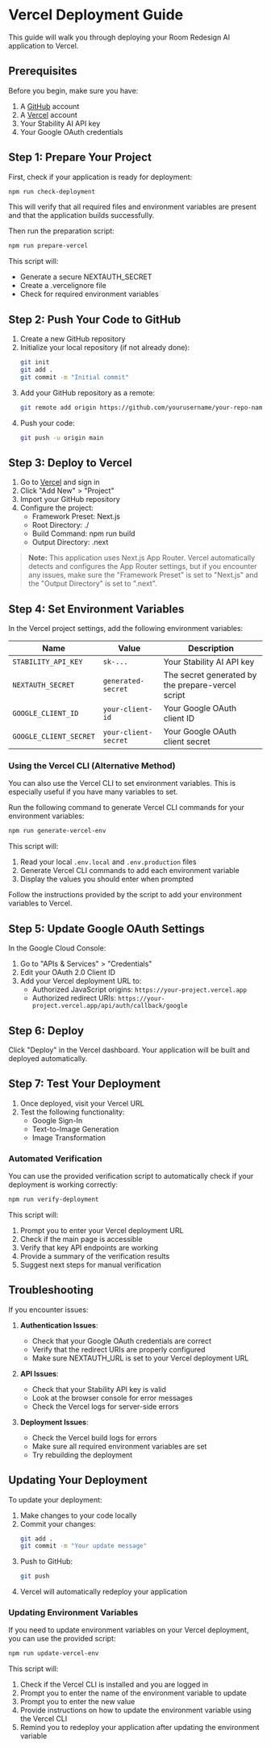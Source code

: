 # Vercel Deployment Guide

This guide will walk you through deploying your Room Redesign AI application to Vercel.

## Prerequisites

Before you begin, make sure you have:

1. A [GitHub](https://github.com) account
2. A [Vercel](https://vercel.com) account
3. Your Stability AI API key
4. Your Google OAuth credentials

## Step 1: Prepare Your Project

First, check if your application is ready for deployment:

```bash
npm run check-deployment
```

This will verify that all required files and environment variables are present and that the application builds successfully.

Then run the preparation script:

```bash
npm run prepare-vercel
```

This script will:
- Generate a secure NEXTAUTH_SECRET
- Create a .vercelignore file
- Check for required environment variables

## Step 2: Push Your Code to GitHub

1. Create a new GitHub repository
2. Initialize your local repository (if not already done):
   ```bash
   git init
   git add .
   git commit -m "Initial commit"
   ```
3. Add your GitHub repository as a remote:
   ```bash
   git remote add origin https://github.com/yourusername/your-repo-name.git
   ```
4. Push your code:
   ```bash
   git push -u origin main
   ```

## Step 3: Deploy to Vercel

1. Go to [Vercel](https://vercel.com) and sign in
2. Click "Add New" > "Project"
3. Import your GitHub repository
4. Configure the project:
   - Framework Preset: Next.js
   - Root Directory: ./
   - Build Command: npm run build
   - Output Directory: .next

> **Note:** This application uses Next.js App Router. Vercel automatically detects and configures the App Router settings, but if you encounter any issues, make sure the "Framework Preset" is set to "Next.js" and the "Output Directory" is set to ".next".

## Step 4: Set Environment Variables

In the Vercel project settings, add the following environment variables:

| Name | Value | Description |
|------|-------|-------------|
| `STABILITY_API_KEY` | `sk-...` | Your Stability AI API key |
| `NEXTAUTH_SECRET` | `generated-secret` | The secret generated by the prepare-vercel script |
| `GOOGLE_CLIENT_ID` | `your-client-id` | Your Google OAuth client ID |
| `GOOGLE_CLIENT_SECRET` | `your-client-secret` | Your Google OAuth client secret |

### Using the Vercel CLI (Alternative Method)

You can also use the Vercel CLI to set environment variables. This is especially useful if you have many variables to set.

Run the following command to generate Vercel CLI commands for your environment variables:

```bash
npm run generate-vercel-env
```

This script will:
1. Read your local `.env.local` and `.env.production` files
2. Generate Vercel CLI commands to add each environment variable
3. Display the values you should enter when prompted

Follow the instructions provided by the script to add your environment variables to Vercel.

## Step 5: Update Google OAuth Settings

In the Google Cloud Console:
1. Go to "APIs & Services" > "Credentials"
2. Edit your OAuth 2.0 Client ID
3. Add your Vercel deployment URL to:
   - Authorized JavaScript origins: `https://your-project.vercel.app`
   - Authorized redirect URIs: `https://your-project.vercel.app/api/auth/callback/google`

## Step 6: Deploy

Click "Deploy" in the Vercel dashboard. Your application will be built and deployed automatically.

## Step 7: Test Your Deployment

1. Once deployed, visit your Vercel URL
2. Test the following functionality:
   - Google Sign-In
   - Text-to-Image Generation
   - Image Transformation

### Automated Verification

You can use the provided verification script to automatically check if your deployment is working correctly:

```bash
npm run verify-deployment
```

This script will:
1. Prompt you to enter your Vercel deployment URL
2. Check if the main page is accessible
3. Verify that key API endpoints are working
4. Provide a summary of the verification results
5. Suggest next steps for manual verification

## Troubleshooting

If you encounter issues:

1. **Authentication Issues**:
   - Check that your Google OAuth credentials are correct
   - Verify that the redirect URIs are properly configured
   - Make sure NEXTAUTH_URL is set to your Vercel deployment URL

2. **API Issues**:
   - Check that your Stability API key is valid
   - Look at the browser console for error messages
   - Check the Vercel logs for server-side errors

3. **Deployment Issues**:
   - Check the Vercel build logs for errors
   - Make sure all required environment variables are set
   - Try rebuilding the deployment

## Updating Your Deployment

To update your deployment:

1. Make changes to your code locally
2. Commit your changes:
   ```bash
   git add .
   git commit -m "Your update message"
   ```
3. Push to GitHub:
   ```bash
   git push
   ```
4. Vercel will automatically redeploy your application

### Updating Environment Variables

If you need to update environment variables on your Vercel deployment, you can use the provided script:

```bash
npm run update-vercel-env
```

This script will:
1. Check if the Vercel CLI is installed and you are logged in
2. Prompt you to enter the name of the environment variable to update
3. Prompt you to enter the new value
4. Provide instructions on how to update the environment variable using the Vercel CLI
5. Remind you to redeploy your application after updating the environment variable 